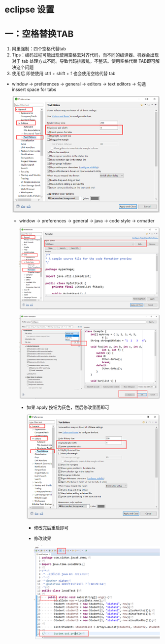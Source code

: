 # eclipse 设置

# 一：空格替换TAB

1. 阿里强制：四个空格代替tab
2. Tips：编码过程可能出现使用空格去对齐代码，而不同的编译器、机器会出现对于 tab 处理方式不同。导致代码排版乱，不整洁。使用空格代替 TAB即可解决这个问题
3. 使用后 即使使用  ctrl + shift + f 也会使用空格代替 tab

* window -> preferences -> general -> editors ->  text editors -> 勾选 inssert space for tabs

  ![空格替换Tab](./picture/tab2Tab1.png)

  * window -> preferences -> general -> java -> code style -> ormatter

    ![](./picture/tab2Tab2.png)

    ![](./picture/tab2Tab3.png)

    * 如果 apply 按钮为灰色，然后修改里面即可

      ![](./picture/tab2Tab1.png)
      
      * 修改完后重启即可
      
      * 修改效果
      
        ![](./picture/tab2Tab5.png)